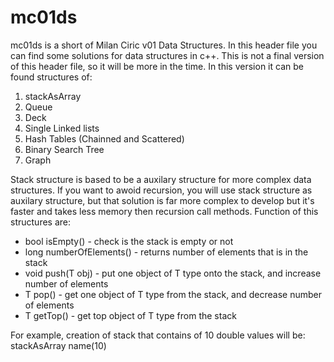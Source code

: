 # mc01ds

mc01ds is a short of Milan Ciric v01 Data Structures. In this header file you can find some solutions for data structures in c++. 
This is not a final version of this header file, so it will be more in the time. In this version it can be found structures of:
1. stackAsArray
2. Queue
3. Deck
4. Single Linked lists
5. Hash Tables (Chainned and Scattered)
6. Binary Search Tree
7. Graph

Stack structure is based to be a auxilary structure for more complex data structures. If you want to awoid recursion, you will
use stack structure as auxilary structure, but that solution is far more complex to develop but it's faster and takes less memory
then recursion call methods. Function of this structures are:

- bool isEmpty()            - check is the stack is empty or not
- long numberOfElements()   - returns number of elements that is in the stack
- void push(T obj)          - put one object of T type onto the stack, and increase number of elements
- T pop()                   - get one object of T type from the stack, and decrease number of elements
- T getTop()                - get top object of T type from the stack

For example, creation of stack that contains of 10 double values will be:   stackAsArray<double> name(10)
